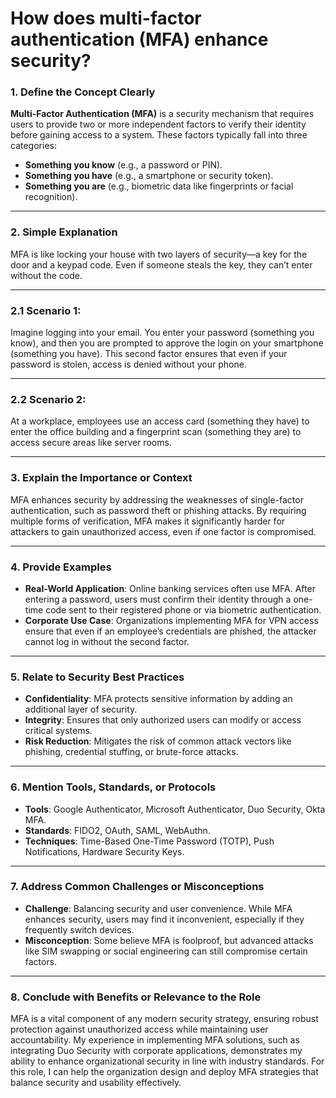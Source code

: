 # How does multi-factor authentication (MFA) enhance security?

### 1. Define the Concept Clearly  
**Multi-Factor Authentication (MFA)** is a security mechanism that requires users to provide two or more independent factors to verify their identity before gaining access to a system. These factors typically fall into three categories:  
- **Something you know** (e.g., a password or PIN).  
- **Something you have** (e.g., a smartphone or security token).  
- **Something you are** (e.g., biometric data like fingerprints or facial recognition).  

---

### 2. Simple Explanation  
MFA is like locking your house with two layers of security—a key for the door and a keypad code. Even if someone steals the key, they can’t enter without the code.

---

### 2.1 Scenario 1:  
Imagine logging into your email. You enter your password (something you know), and then you are prompted to approve the login on your smartphone (something you have). This second factor ensures that even if your password is stolen, access is denied without your phone.

---

### 2.2 Scenario 2:  
At a workplace, employees use an access card (something they have) to enter the office building and a fingerprint scan (something they are) to access secure areas like server rooms.

---

### 3. Explain the Importance or Context  
MFA enhances security by addressing the weaknesses of single-factor authentication, such as password theft or phishing attacks. By requiring multiple forms of verification, MFA makes it significantly harder for attackers to gain unauthorized access, even if one factor is compromised.

---

### 4. Provide Examples  
- **Real-World Application**: Online banking services often use MFA. After entering a password, users must confirm their identity through a one-time code sent to their registered phone or via biometric authentication.  
- **Corporate Use Case**: Organizations implementing MFA for VPN access ensure that even if an employee’s credentials are phished, the attacker cannot log in without the second factor.

---

### 5. Relate to Security Best Practices  
- **Confidentiality**: MFA protects sensitive information by adding an additional layer of security.  
- **Integrity**: Ensures that only authorized users can modify or access critical systems.  
- **Risk Reduction**: Mitigates the risk of common attack vectors like phishing, credential stuffing, or brute-force attacks.  

---

### 6. Mention Tools, Standards, or Protocols  
- **Tools**: Google Authenticator, Microsoft Authenticator, Duo Security, Okta MFA.  
- **Standards**: FIDO2, OAuth, SAML, WebAuthn.  
- **Techniques**: Time-Based One-Time Password (TOTP), Push Notifications, Hardware Security Keys.

---

### 7. Address Common Challenges or Misconceptions  
- **Challenge**: Balancing security and user convenience. While MFA enhances security, users may find it inconvenient, especially if they frequently switch devices.  
- **Misconception**: Some believe MFA is foolproof, but advanced attacks like SIM swapping or social engineering can still compromise certain factors.  

---

### 8. Conclude with Benefits or Relevance to the Role  
MFA is a vital component of any modern security strategy, ensuring robust protection against unauthorized access while maintaining user accountability. My experience in implementing MFA solutions, such as integrating Duo Security with corporate applications, demonstrates my ability to enhance organizational security in line with industry standards. For this role, I can help the organization design and deploy MFA strategies that balance security and usability effectively.
